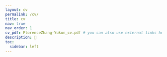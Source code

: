 ```yaml
---
layout: cv
permalink: /cv/
title: cv
nav: true
nav_order: 1
cv_pdf: FlorenceZhang-Yukun_cv.pdf # you can also use external links here
description: 📄
toc:
  sidebar: left
---
```

